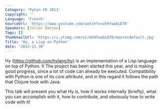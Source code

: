 ```yaml
---
Category: 'PyCon FR 2013'
Copyright: ''
Language: 'French'
SourceUrl: 'https://www.youtube.com/watch?v=ah9fwabLD70'
Speakers: [Julien Danjou]
Tags: []
ThumbnailUrl: 'https://i.ytimg.com/vi/ah9fwabLD70/maxresdefault.jpg'
Title: 'Hy, a Lisp on Python'
date: '2013-11-30'
---
```

Hy (https://github.com/hylang/hy) is an implementation of a Lisp language on top of Python. It The project has been started this year, and is making good progress, since a lot of code can already be executed. Compatibility with Python is one of its core attribute, and in this regard it follows the path that Clojure took with Java.

This talk will present you what Hy is, how it works internally (briefly), what you can accomplish with it, how to contribute, and obviously how to write code with it!
